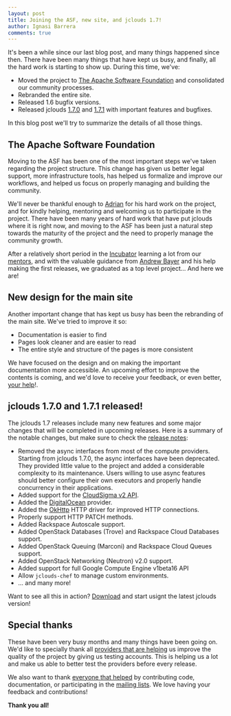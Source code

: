 ```yaml
---
layout: post
title: Joining the ASF, new site, and jclouds 1.7!
author: Ignasi Barrera
comments: true
---
```


It's been a while since our last blog post, and many things happened since then. There have been many things that have kept us busy, and finally, all the hard work is starting to show up. During this time, we've:

* Moved the project to [The Apache Software Foundation](http://www.apache.org) and consolidated our community processes.
* Rebranded the entire site.
* Released 1.6 bugfix versions.
* Released jclouds [1.7.0](/releasenotes/1.7/) and [1.7.1](/releasenotes/1.7.1/) with important features and bugfixes.

In this blog post we'll try to summarize the details of all those things.

## The Apache Software Foundation

Moving to the ASF has been one of the most important steps we've taken regarding the project structure. This change has given us better legal support, more infrastructure tools, has helped us formalize and improve our workflows, and helped us focus on properly managing and building the community.

We'll never be thankful enough to [Adrian](https://twitter.com/adrianfcole) for his hard work on the project, and for kindly helping, mentoring and welcoming us to participate in the project. There have been many years of hard work that have put jclouds where it is right now, and moving to the ASF has been just a natural step towards the maturity of the project and the need to properly manage the community growth.

After a relatively short period in the [Incubator](https://incubator.apache.org) learning a lot from our [mentors](https://incubator.apache.org/projects/jclouds.html), and with the valuable guidance from [Andrew Bayer](https://twitter.com/abayer) and his help making the first releases, we graduated as a top level project... And here we are!

## New design for the main site

Another important change that has kept us busy has been the rebranding of the main site. We've tried to improve it so:

* Documentation is easier to find
* Pages look cleaner and are easier to read
* The entire style and structure of the pages is more consistent

We have focused on the design and on making the important documentation more accessible. An upcoming effort to improve the contents is coming, and we'd love to receive your feedback, or even better, [your help](http://wiki.apache.org/jclouds/How%20to%20Contribute%20Documentation)!.

## jclouds 1.7.0 and 1.7.1 released!

The jclouds 1.7 releases include many new features and some major changes that will be completed in upcoming releases. Here is a summary of the notable changes, but make sure to check the [release notes](/releasenotes/):

* Removed the async interfaces from most of the compute providers. Starting from jclouds 1.7.0, the async interfaces have been deprecated. They provided little value to the project and added a considerable complexity to its maintenance. Users willing to use async features should better configure their own executors and properly handle concurrency in their applications.
* Added support for the [CloudSigma v2 API](https://cloudsigma-docs.readthedocs.org/en/2.10/).
* Added the [DigitalOcean](https://www.digitalocean.com) provider.
* Added the [OkHttp](http://square.github.io/okhttp/) HTTP driver for improved HTTP connections.
* Properly support HTTP PATCH methods.
* Added Rackspace Autoscale support.
* Added OpenStack Databases (Trove) and Rackspace Cloud Databases support.
* Added OpenStack Queuing (Marconi) and Rackspace Cloud Queues support.
* Added OpenStack Networking (Neutron) v2.0 support.
* Added support for full Google Compute Engine v1beta16 API
* Allow `jclouds-chef` to manage custom environments.
* ... and many more!

Want to see all this in action? [Download](/start/install) and start usignt the latest jclouds version!

## Special thanks

These have been very busy months and many things have been going on. We'd like to specially thank all [providers that are helping](http://wiki.apache.org/jclouds/Test%20Provider%20Thanks) us improve the quality of the project by giving us testing accounts. This is helping us a lot and make us able to better test the providers before every release.

We also want to thank [everyone that helped](http://www.ohloh.net/p/jclouds/contributors?query=&sort=latest_commit) by contributing code, documentation, or participating in the [mailing lists](/community). We love having your feedback and contributions!

**Thank you all!**
